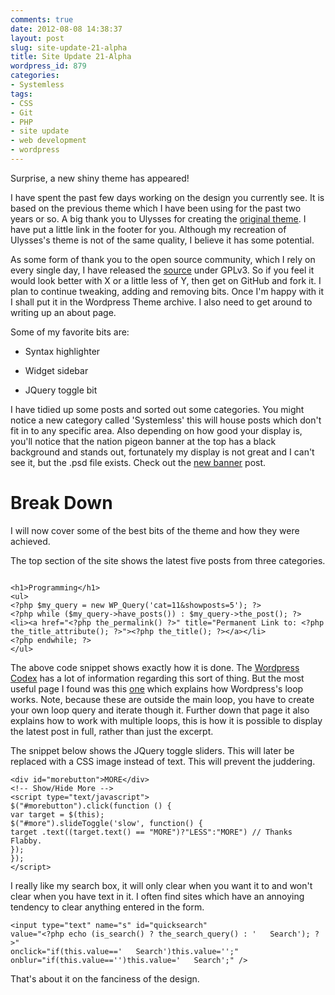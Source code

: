 ```yaml
---
comments: true
date: 2012-08-08 14:38:37
layout: post
slug: site-update-21-alpha
title: Site Update 21-Alpha
wordpress_id: 879
categories:
- Systemless
tags:
- CSS
- Git
- PHP
- site update
- web development
- wordpress
---
```


Surprise, a new shiny theme has appeared!

I have spent the past few days working on the design you currently see. It is based on the previous theme which I have been using for the past two years or so. A big thank you to Ulysses for creating the [original theme](http://ulyssesonline.com/2008/07/03/black-green-theme/). I have put a little link in the footer for you. Although my recreation of Ulysses's theme is not of the same quality, I believe it has some potential.

As some form of thank you to the open source community, which I rely on every single day, I have released the [source](https://github.com/PMaynard/pigeon-alpha) under GPLv3. So if you feel it would look better with X or a little less of Y, then get on GitHub and fork it. I plan to continue tweaking, adding and removing bits. Once I'm happy with it I shall put it in the Wordpress Theme archive. I also need to get around to writing up an about page.

Some of my favorite bits are:



	
  * Syntax highlighter

	
  * Widget sidebar

	
  * JQuery toggle bit



I have tidied up some posts and sorted out some categories. You might notice a new category called 'Systemless' this will house posts which don't fit in to any specific area. Also depending on how good your display is, you'll notice that the nation pigeon banner at the top has a black background and stands out, fortunately my display is not great and I can't see it, but the .psd file exists. Check out the [new banner](http://nationpigeon.com/new-banner/) post.



# Break Down


I will now cover some of the best bits of the theme and how they were achieved.

The top section of the site shows the latest five posts from three categories.

    
     
    <h1>Programming</h1>
    <ul>
    <?php $my_query = new WP_Query('cat=11&showposts=5'); ?>
    <?php while ($my_query->have_posts()) : $my_query->the_post(); ?>
    <li><a href="<?php the_permalink() ?>" title="Permanent Link to: <?php the_title_attribute(); ?>"><?php the_title(); ?></a></li>
    <?php endwhile; ?>
    </ul>


The above code snippet shows exactly how it is done. The [Wordpress Codex](http://codex.wordpress.org/) has a lot of information regarding this sort of thing. But the most useful page I found was this [one](http://codex.wordpress.org/The_Loop) which explains how Wordpress's loop works. Note, because these are outside the main loop, you have to create your own loop query and iterate though it.
Further down that page it also explains how to work with multiple loops, this is how it is possible to display the latest post in full, rather than just the excerpt.

The snippet below shows the JQuery toggle sliders. This will later be replaced with a CSS image instead of text. This will prevent the juddering.

    
    <div id="morebutton">MORE</div>
    <!-- Show/Hide More -->
    <script type="text/javascript">
    $("#morebutton").click(function () {
    var target = $(this);
    $("#more").slideToggle('slow', function() {
    target .text((target.text() == "MORE")?"LESS":"MORE") // Thanks Flabby.
    });
    });
    </script>


I really like my search box, it will only clear when you want it to and won't clear when you have text in it. I often find sites which have an annoying tendency to clear anything entered in the form.

    
    <input type="text" name="s" id="quicksearch" 
    value="<?php echo (is_search() ? the_search_query() : '   Search'); ?>" 
    onclick="if(this.value=='   Search')this.value='';" 
    onblur="if(this.value=='')this.value='   Search';" />



That's about it on the fanciness of the design.
